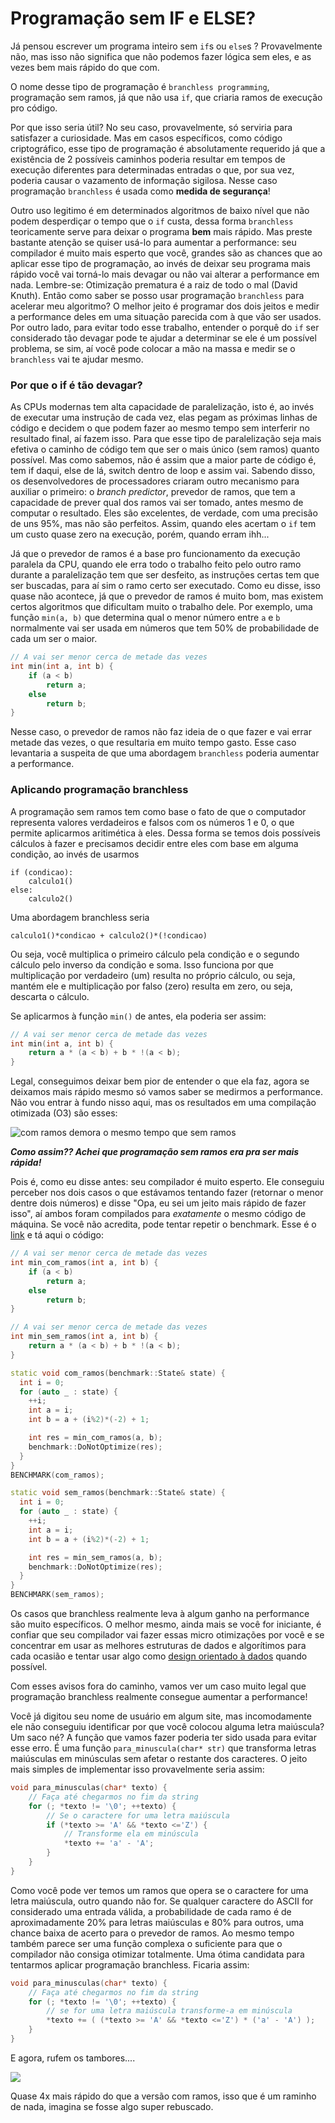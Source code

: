 # Programação sem IF e ELSE?

<!-- subtítulo: Não tente isso na produção -->
<!-- subtítulo: Tente com a supervisão de um adulto -->

Já pensou escrever um programa inteiro sem `if`s ou `else`s ? Provavelmente não, mas isso não significa que não podemos fazer lógica sem eles, e as vezes bem mais rápido do que com.

O nome desse tipo de programação é `branchless programming`, programação sem ramos, já que não usa `if`, que criaria ramos de execução pro código.

Por que isso seria útil? No seu caso, provavelmente, só serviria para satisfazer a curiosidade. Mas em casos específicos, como código criptográfico, esse tipo de programação é absolutamente requerido já que a existência de 2 possíveis caminhos poderia resultar em tempos de execução diferentes para determinadas entradas o que, por sua vez, poderia causar o vazamento de informação sigilosa. Nesse caso programação `branchless` é usada como **medida de segurança**!

Outro uso legitimo é em determinados algoritmos de baixo nível que não podem desperdiçar o tempo que o `if` custa, dessa forma `branchless` teoricamente serve para deixar o programa **bem** mais rápido. Mas preste bastante atenção se quiser usá-lo para aumentar a performance: seu compilador é muito mais esperto que você, grandes são as chances que ao aplicar esse tipo de programação, ao invés de deixar seu programa mais rápido você vai torná-lo mais devagar ou não vai alterar a performance em nada. Lembre-se: Otimização prematura é a raiz de todo o mal (David Knuth). Então como saber se posso usar programação `branchless` para acelerar meu algoritmo? O melhor jeito é programar dos dois jeitos e medir a performance deles em uma situação parecida com à que vão ser usados. Por outro lado, para evitar todo esse trabalho, entender o porquê do `if` ser considerado tão devagar pode te ajudar a determinar se ele é um possível problema, se sim, aí você pode colocar a mão na massa e medir se o `branchless` vai te ajudar mesmo.

### Por que o if é tão devagar?

As CPUs modernas tem alta capacidade de paralelização, isto é, ao invés de executar uma instrução de cada vez, elas pegam as próximas linhas de código e decidem o que podem fazer ao mesmo tempo sem interferir no resultado final, aí fazem isso. Para que esse tipo de paralelização seja mais efetiva o caminho de código tem que ser o mais único (sem ramos) quanto possível. Mas como sabemos, não é assim que a maior parte de código é, tem if daqui, else de lá, switch dentro de loop e assim vai. Sabendo disso, os desenvolvedores de processadores criaram outro mecanismo para auxiliar o primeiro: o *branch predictor*, prevedor de ramos, que tem a capacidade de prever qual dos ramos vai ser tomado, antes mesmo de computar o resultado. Eles são excelentes, de verdade, com uma precisão de uns 95%, mas não são perfeitos. Assim, quando eles acertam o `if` tem um custo quase zero na execução, porém, quando erram ihh...

Já que o prevedor de ramos é a base pro funcionamento da execução paralela da CPU, quando ele erra todo o trabalho feito pelo outro ramo durante a paralelização tem que ser desfeito, as instruções certas tem que ser buscadas, para aí sim o ramo certo ser executado. Como eu disse, isso quase não acontece, já que o prevedor de ramos é muito bom, mas existem certos algoritmos que dificultam muito o trabalho dele. Por exemplo, uma função `min(a, b)` que determina qual o menor número entre `a` e `b` normalmente vai ser usada em números que tem 50% de probabilidade de cada um ser o maior.

```cpp
// A vai ser menor cerca de metade das vezes
int min(int a, int b) {
	if (a < b)
		return a;
	else
		return b;
}
```

Nesse caso, o prevedor de ramos não faz ideia de o que fazer e vai errar metade das vezes, o que resultaria em muito tempo gasto. Esse caso levantaria a suspeita de que uma abordagem `branchless` poderia aumentar a performance.

### Aplicando programação branchless

A programação sem ramos tem como base o fato de que o computador representa valores verdadeiros e falsos com os números 1 e 0, o que permite aplicarmos aritimética à eles. Dessa forma se temos dois possíveis cálculos à fazer e precisamos decidir entre eles com base em alguma condição, ao invés de usarmos

```
if (condicao):
	calculo1()
else:
	calculo2()
```

Uma abordagem branchless seria

```
calculo1()*condicao + calculo2()*(!condicao)
```

Ou seja, você multiplica o primeiro cálculo pela condição e o segundo cálculo pelo inverso da condição e soma. Isso funciona por que multiplicação por verdadeiro (um) resulta no próprio cálculo, ou seja, mantém ele e multiplicação por falso (zero) resulta em zero, ou seja, descarta o cálculo.

Se aplicarmos à função `min()` de antes, ela poderia ser assim:

```cpp
// A vai ser menor cerca de metade das vezes
int min(int a, int b) {
	return a * (a < b) + b * !(a < b);
}
```

Legal, conseguimos deixar bem pior de entender o que ela faz, agora se deixamos mais rápido mesmo só vamos saber se medirmos a performance. Não vou entrar à fundo nisso aqui, mas os resultados em uma compilação otimizada (O3) são esses:

![com ramos demora o mesmo tempo que sem ramos](grafico1.png)

***Como assim?? Achei que programação sem ramos era pra ser mais rápida!***

Pois é, como eu disse antes: seu compilador é muito esperto. Ele conseguiu perceber nos dois casos o que estávamos tentando fazer (retornar o menor dentre dois números) e disse "Opa, eu sei um jeito mais rápido de fazer isso", aí ambos foram compilados para *exatamente* o mesmo código de máquina. Se você não acredita, pode tentar repetir o benchmark. Esse é o [link](https://www.quick-bench.com/q/vlPZrMDjzshohwwLVVFoV-fVph) e tá aqui o código:

```cpp
// A vai ser menor cerca de metade das vezes
int min_com_ramos(int a, int b) {
	if (a < b)
		return a;
	else
		return b;
}

// A vai ser menor cerca de metade das vezes
int min_sem_ramos(int a, int b) {
	return a * (a < b) + b * !(a < b);
}

static void com_ramos(benchmark::State& state) {
  int i = 0;
  for (auto _ : state) {
    ++i;
    int a = i;
    int b = a + (i%2)*(-2) + 1;

    int res = min_com_ramos(a, b);
    benchmark::DoNotOptimize(res);
  }
}
BENCHMARK(com_ramos);

static void sem_ramos(benchmark::State& state) {
  int i = 0;
  for (auto _ : state) {
    ++i;
    int a = i;
    int b = a + (i%2)*(-2) + 1;

    int res = min_sem_ramos(a, b);
    benchmark::DoNotOptimize(res);
  }
}
BENCHMARK(sem_ramos);
```


Os casos que branchless realmente leva à algum ganho na performance são muito específicos. O melhor mesmo, ainda mais se você for iniciante, é confiar que seu compilador vai fazer essas micro otimizações por você e se concentrar em usar as melhores estruturas de dados e algorítimos para cada ocasião e tentar usar algo como [design orientado à dados](https://moskoscode.com/o-super-veloz-design-orientado-a-dados/) quando possível.

Com esses avisos fora do caminho, vamos ver um caso muito legal que programação branchless realmente consegue aumentar a performance!

Você já digitou seu nome de usuário em algum site, mas incomodamente ele não conseguiu identificar por que você colocou alguma letra maiúscula? Um saco né? A função que vamos fazer poderia ter sido usada para evitar esse erro. É uma função `para_minuscula(char* str)` que transforma letras maiúsculas em minúsculas sem afetar o restante dos caracteres. O jeito mais simples de implementar isso provavelmente seria assim:

```cpp
void para_minusculas(char* texto) {
	// Faça até chegarmos no fim da string
    for (; *texto != '\0'; ++texto) {
    	// Se o caractere for uma letra maiúscula
        if (*texto >= 'A' && *texto <='Z') {
        	// Transforme ela em minúscula
            *texto += 'a' - 'A';
        }
    }
}
```

Como você pode ver temos um ramos que opera se o caractere for uma letra maiúscula, outro quando não for. Se qualquer caractere do ASCII for considerado uma entrada válida, a probabilidade de cada ramo é de aproximadamente 20% para letras maiúsculas e 80% para outros, uma chance baixa de acerto para o prevedor de ramos. Ao mesmo tempo também parece ser uma função complexa o suficiente para que o compilador não consiga otimizar totalmente. Uma ótima candidata para tentarmos aplicar programação branchless. Ficaria assim:

```cpp
void para_minusculas(char* texto) {
	// Faça até chegarmos no fim da string
    for (; *texto != '\0'; ++texto) {
        // se for uma letra maiúscula transforme-a em minúscula
        *texto += ( (*texto >= 'A' && *texto <='Z') * ('a' - 'A') );
    }
}
```

E agora, rufem os tambores....


![](grafico2.png)

Quase 4x mais rápido do que a versão com ramos, isso que é um raminho de nada, imagina se fosse algo super rebuscado.


